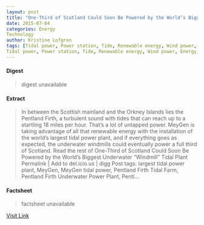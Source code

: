 ```yaml
---
layout: post
title: "One-Third of Scotland Could Soon Be Powered by the World’s Biggest Underwater “Windmill” Tidal Plant"
date: 2015-07-04
categories: Energy
Technology
author: Kristine Lofgren
tags: [Tidal power, Power station, Tide, Renewable energy, Wind power, Energy, Physical universe, Sustainable energy, Renewable resources, Alternative energy, Nature, Power (physics), Sustainable technologies, Electric power, Sustainable development, Natural resources, Energy and the environment, Renewable electricity, Energy production, Energy sources, Electricity
Tidal power, Power station, Tide, Renewable energy, Wind power, Energy, Physical universe, Sustainable energy, Renewable resources, Alternative energy, Nature, Power (physics), Sustainable technologies, Electric power, Sustainable development, Natural resources, Energy and the environment, Renewable electricity, Energy production, Energy sources, Electricity]
---
```



#### Digest
>digest unavailable

#### Extract
>In between the Scottish mainland and the Orkney Islands lies the Pentland Firth, a turbulent sound with tides that can reach up to a startling 18 miles per hour. That’s a lot of untapped power. MeyGen is taking advantage of all that renewable energy with the installation of the world&#8217;s largest tidal power plant, and if everything goes as expected, the underwater windmills could eventually power a full third of Scotland. Read the rest of One-Third of Scotland Could Soon Be Powered by the World&#8217;s Biggest Underwater &#8220;Windmill&#8221; Tidal Plant Permalink | Add to del.icio.us | digg Post tags: largest tidal power plant, MeyGen, MeyGen tidal power, Pentland Firth Tidal Farm, Pentland Firth Underwater Power Plant, Pentl...

#### Factsheet
>factsheet unavailable

[Visit Link](http://inhabitat.com/one-third-of-scotland-could-soon-be-powered-by-the-worlds-biggest-underwater-windmill-tidal-plant/)


